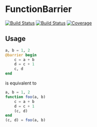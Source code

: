 # FunctionBarrier

[![Build Status](https://travis-ci.com/AStupidBear/FunctionBarrier.jl.svg?branch=master)](https://travis-ci.com/AStupidBear/FunctionBarrier.jl)
[![Build Status](https://ci.appveyor.com/api/projects/status/github/AStupidBear/FunctionBarrier.jl?svg=true)](https://ci.appveyor.com/project/AStupidBear/FunctionBarrier-jl)
[![Coverage](https://codecov.io/gh/AStupidBear/FunctionBarrier.jl/branch/master/graph/badge.svg)](https://codecov.io/gh/AStupidBear/FunctionBarrier.jl)

## Usage

```julia
a, b = 1, 2
@barrier begin
    c = a + b
    d = c + 1
    c, d
end
```

is equivalent to

```julia
a, b = 1, 2
function foo(a, b)
    c = a + b
    d = c + 1
    (c, d)
end
(c, d) = foo(a, b)
```